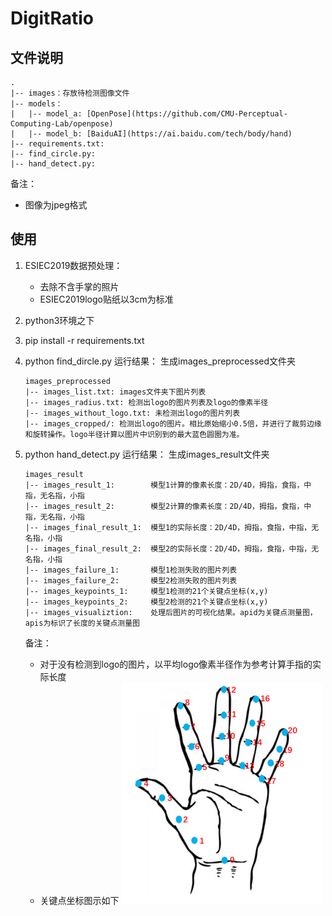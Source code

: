 # DigitRatio

## 文件说明

```shell
.
|-- images：存放待检测图像文件
|-- models：
|   |-- model_a: [OpenPose](https://github.com/CMU-Perceptual-Computing-Lab/openpose)
|   |-- model_b: [BaiduAI](https://ai.baidu.com/tech/body/hand)
|-- requirements.txt:
|-- find_circle.py:
|-- hand_detect.py:
```

备注：

* 图像为jpeg格式

## 使用

1. ESIEC2019数据预处理：
    * 去除不含手掌的照片
    * ESIEC2019logo贴纸以3cm为标准

0. python3环境之下

0. pip install -r requirements.txt

0. python find_dircle.py
    运行结果：
    生成images_preprocessed文件夹

    ```shell
    images_preprocessed
    |-- images_list.txt: images文件夹下图片列表
    |-- images_radius.txt: 检测出logo的图片列表及logo的像素半径
    |-- images_without_logo.txt: 未检测出logo的图片列表
    |-- images_cropped/: 检测出logo的图片。相比原始缩小0.5倍，并进行了裁剪边缘和旋转操作。logo半径计算以图片中识别到的最大蓝色圆圈为准。

    ```

0. python hand_detect.py
    运行结果：
    生成images_result文件夹

    ```shell
    images_result
    |-- images_result_1:        模型1计算的像素长度：2D/4D，拇指，食指，中指，无名指，小指
    |-- images_result_2:        模型2计算的像素长度：2D/4D，拇指，食指，中指，无名指，小指
    |-- images_final_result_1:  模型1的实际长度：2D/4D，拇指，食指，中指，无名指，小指
    |-- images_final_result_2:  模型2的实际长度：2D/4D，拇指，食指，中指，无名指，小指
    |-- images_failure_1:       模型1检测失败的图片列表
    |-- images_failure_2:       模型2检测失败的图片列表
    |-- images_keypoints_1:     模型1检测的21个关键点坐标(x,y)
    |-- images_keypoints_2:     模型2检测的21个关键点坐标(x,y)
    |-- images_visualiztion:    处理后图片的可视化结果。apid为关键点测量图，apis为标识了长度的关键点测量图
    ```

    备注：
    * 对于没有检测到logo的图片，以平均logo像素半径作为参考计算手指的实际长度
    * 关键点坐标图示如下
    ![](assets/fingerpoint.png)
